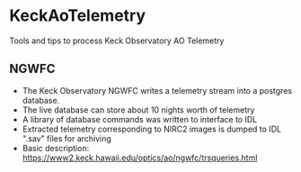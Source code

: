 # KeckAoTelemetry
Tools and tips to process Keck Observatory AO Telemetry

## NGWFC
- The Keck Observatory NGWFC writes a telemetry stream into a postgres database.  
- The live database can store about 10 nights worth of telemetry
- A library of database commands was written to interface to IDL
- Extracted telemetry corresponding to NIRC2 images is dumped to IDL ".sav" files for archiving
- Basic description: https://www2.keck.hawaii.edu/optics/ao/ngwfc/trsqueries.html
